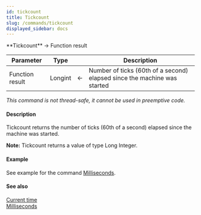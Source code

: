 ```yaml
---
id: tickcount
title: Tickcount
slug: /commands/tickcount
displayed_sidebar: docs
---
```


<!--REF #_command_.Tickcount.Syntax-->**Tickcount**  -> Function result<!-- END REF-->
<!--REF #_command_.Tickcount.Params-->
| Parameter | Type |  | Description |
| --- | --- | --- | --- |
| Function result | Longint | &#8592; | Number of ticks (60th of a second) elapsed since the machine was started |

<!-- END REF-->

*This command is not thread-safe, it cannot be used in preemptive code.*


#### Description 

<!--REF #_command_.Tickcount.Summary-->Tickcount returns the number of ticks (60th of a second) elapsed since the machine was started.<!-- END REF-->

**Note:** Tickcount returns a value of type Long Integer.

#### Example 

See example for the command [Milliseconds](milliseconds.md).

#### See also 

[Current time](current-time.md)  
[Milliseconds](milliseconds.md)  
